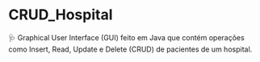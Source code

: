 # CRUD_Hospital
:stethoscope:  Graphical User Interface (GUI) feito em Java que contém operações como Insert, Read, Update e Delete (CRUD) de pacientes de um hospital.
